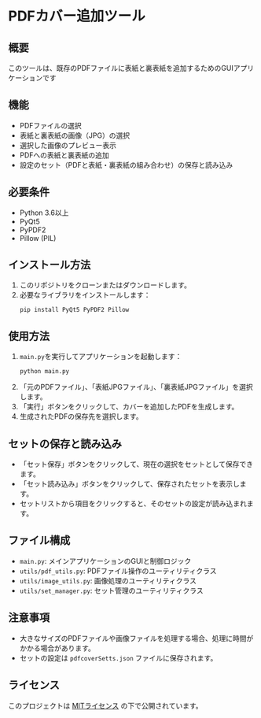 # PDFカバー追加ツール

## 概要
このツールは、既存のPDFファイルに表紙と裏表紙を追加するためのGUIアプリケーションです

## 機能
- PDFファイルの選択
- 表紙と裏表紙の画像（JPG）の選択
- 選択した画像のプレビュー表示
- PDFへの表紙と裏表紙の追加
- 設定のセット（PDFと表紙・裏表紙の組み合わせ）の保存と読み込み

## 必要条件
- Python 3.6以上
- PyQt5
- PyPDF2
- Pillow (PIL)

## インストール方法
1. このリポジトリをクローンまたはダウンロードします。
2. 必要なライブラリをインストールします：
   ```
   pip install PyQt5 PyPDF2 Pillow
   ```

## 使用方法
1. `main.py`を実行してアプリケーションを起動します：
   ```
   python main.py
   ```
2. 「元のPDFファイル」、「表紙JPGファイル」、「裏表紙JPGファイル」を選択します。
3. 「実行」ボタンをクリックして、カバーを追加したPDFを生成します。
4. 生成されたPDFの保存先を選択します。

## セットの保存と読み込み
- 「セット保存」ボタンをクリックして、現在の選択をセットとして保存できます。
- 「セット読み込み」ボタンをクリックして、保存されたセットを表示します。
- セットリストから項目をクリックすると、そのセットの設定が読み込まれます。

## ファイル構成
- `main.py`: メインアプリケーションのGUIと制御ロジック
- `utils/pdf_utils.py`: PDFファイル操作のユーティリティクラス
- `utils/image_utils.py`: 画像処理のユーティリティクラス
- `utils/set_manager.py`: セット管理のユーティリティクラス

## 注意事項
- 大きなサイズのPDFファイルや画像ファイルを処理する場合、処理に時間がかかる場合があります。
- セットの設定は `pdfcoverSetts.json` ファイルに保存されます。

## ライセンス
このプロジェクトは [MITライセンス](LICENSE) の下で公開されています。

